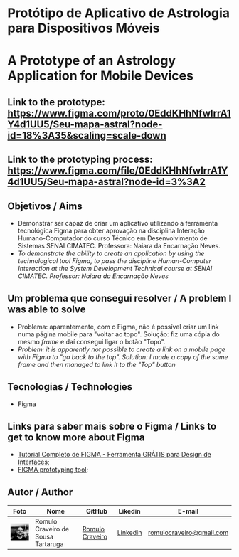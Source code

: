 # Protótipo de Aplicativo de Astrologia para Dispositivos Móveis

# A Prototype of an Astrology Application for Mobile Devices

## Link to the prototype: https://www.figma.com/proto/0EddKHhNfwIrrA1Y4d1UU5/Seu-mapa-astral?node-id=18%3A35&scaling=scale-down

## Link to the prototyping process: https://www.figma.com/file/0EddKHhNfwIrrA1Y4d1UU5/Seu-mapa-astral?node-id=3%3A2

## Objetivos / Aims

* Demonstrar ser capaz de criar um aplicativo utilizando a ferramenta tecnológica Figma para obter aprovação na disciplina Interação Humano-Computador do curso Técnico em Desenvolvimento de Sistemas SENAI CIMATEC. Professora: Naiara da Encarnação Neves.
* <i>To demonstrate the ability to create an application by using the technological tool Figma, to pass the discipline Human-Computer Interaction at the System Development Technical course at SENAI CIMATEC. Professor: Naiara da Encarnação Neves</i>

## Um problema que consegui resolver / A problem I was able to solve

* Problema: aparentemente, com o Figma, não é possível criar um link numa página mobile para "voltar ao topo". Solução: fiz uma cópia do mesmo <i>frame</i> e daí consegui ligar o botão "Topo".
* <i>Problem: it is apparently not possible to create a link on a mobile page with Figma to "go back to the top". Solution: I made a copy of the same frame and then managed to link it to the "Top" button</i> 

## Tecnologias / Technologies

* Figma

## Links para saber mais sobre o Figma / Links to get to know more about Figma

* [Tutorial Completo de FIGMA - Ferramenta GRÁTIS para Design de Interfaces](https://www.youtube.com/watch?v=vg-INqhKD5c&t=14s); 
* [FIGMA prototyping tool](https://www.figma.com/); 


## Autor / Author

| Foto                                       | Nome        | GitHub                                         | Likedin                                                 | E-mail                |
| ------------------------------------------ | ----------- | ---------------------------------------------- | ------------------------------------------------------- | --------------------- |
| <img src="./img/fotogit.jpeg" width="100px"> | Romulo Craveiro de Sousa Tartaruga | [Romulo Craveiro](https://github.com/romulocraveiro) | [Linkedin](https://www.linkedin.com/in/romulocraveiro/) | romulocraveiro@gmail.com |
